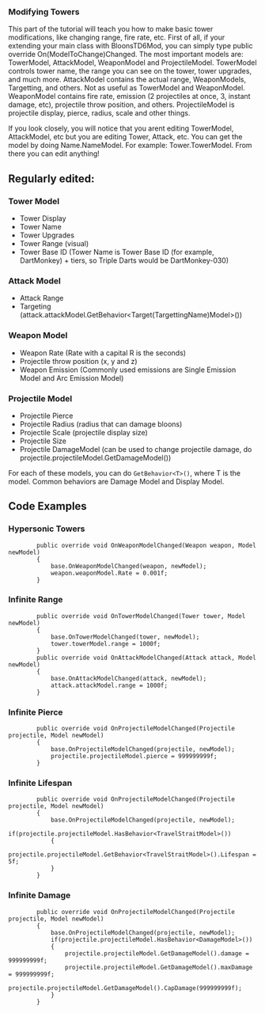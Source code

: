 ### Modifying Towers

This part of the tutorial will teach you how to make basic tower modifications, like changing range, fire rate, etc. First of all, if your extending your main class with BloonsTD6Mod, you can simply type public override On(ModelToChange)Changed. The most important models are: TowerModel, AttackModel, WeaponModel and ProjectileModel. TowerModel controls tower name, the range you can see on the tower, tower upgrades, and much more. AttackModel contains the actual range, WeaponModels, Targetting, and others. Not as useful as TowerModel and WeaponModel. WeaponModel contains fire rate, emission (2 projectiles at once, 3, instant damage, etc), projectile throw position, and others. ProjectileModel is projectile display, pierce, radius, scale and other things.

If you look closely, you will notice that you arent editing TowerModel, AttackModel, etc but you are editing Tower, Attack, etc. You can get the model by doing Name.NameModel. For example: Tower.TowerModel. From there you can edit anything!

## Regularly edited:

### Tower Model
- Tower Display
- Tower Name
- Tower Upgrades
- Tower Range (visual)
- Tower Base ID (Tower Name is Tower Base ID (for example, DartMonkey) + tiers, so Triple Darts would be DartMonkey-030)
### Attack Model
- Attack Range
- Targeting (attack.attackModel.GetBehavior<Target(TargettingName)Model>())
### Weapon Model
- Weapon Rate (Rate with a capital R is the seconds)
- Projectile throw position (x, y and z)
- Weapon Emission (Commonly used emissions are Single Emission Model and Arc Emission Model)
### Projectile Model
- Projectile Pierce
- Projectile Radius (radius that can damage bloons)
- Projectile Scale (projectile display size)
- Projectile Size
- Projectile DamageModel (can be used to change projectile damage, do projectile.projectileModel.GetDamageModel())

For each of these models, you can do ```GetBehavior<T>()```, where T is the model. Common behaviors are Damage Model and Display Model.
        
## Code Examples
        
### Hypersonic Towers
```
        public override void OnWeaponModelChanged(Weapon weapon, Model newModel)
        {
            base.OnWeaponModelChanged(weapon, newModel);
            weapon.weaponModel.Rate = 0.001f;
        }
```
### Infinite Range
```
        public override void OnTowerModelChanged(Tower tower, Model newModel)
        {
            base.OnTowerModelChanged(tower, newModel);
            tower.towerModel.range = 1000f;
        }
        public override void OnAttackModelChanged(Attack attack, Model newModel)
        {
            base.OnAttackModelChanged(attack, newModel);
            attack.attackModel.range = 1000f;
        }
```
### Infinite Pierce
```
        public override void OnProjectileModelChanged(Projectile projectile, Model newModel)
        {
            base.OnProjectileModelChanged(projectile, newModel);
            projectile.projectileModel.pierce = 999999999f;
        }
```
### Infinite Lifespan
```
        public override void OnProjectileModelChanged(Projectile projectile, Model newModel)
        {
            base.OnProjectileModelChanged(projectile, newModel);
            if(projectile.projectileModel.HasBehavior<TravelStraitModel>())
            {
                projectile.projectileModel.GetBehavior<TravelStraitModel>().Lifespan = 5f;
            }
        }
```
### Infinite Damage
```
        public override void OnProjectileModelChanged(Projectile projectile, Model newModel)
        {
            base.OnProjectileModelChanged(projectile, newModel);
            if(projectile.projectileModel.HasBehavior<DamageModel>())
            {
                projectile.projectileModel.GetDamageModel().damage = 999999999f;
                projectile.projectileModel.GetDamageModel().maxDamage = 999999999f;
                projectile.projectileModel.GetDamageModel().CapDamage(999999999f);
            }
        }
```
